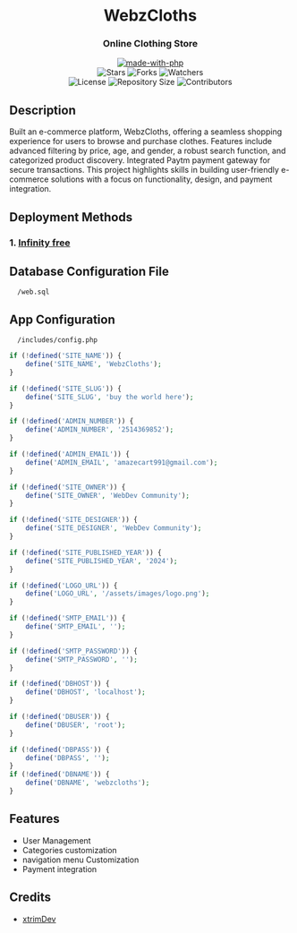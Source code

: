 <h1 align= center>WebzCloths</h1>
<h3 align = center>Online Clothing Store</h3>
<p align="center">
<a href="https://www.php.net/"><img src="http://forthebadge.com/images/badges/made-with-php.svg" alt="made-with-php"></a>
<br>
    <img src="https://img.shields.io/github/stars/xtrimDev/webzCloths?style=for-the-badge&color=yellow" alt="Stars">
    <img src="https://img.shields.io/github/forks/xtrimDev/webzCloths?style=for-the-badge&color=green" alt="Forks">
    <img src="https://img.shields.io/github/watchers/xtrimDev/webzCloths?style=for-the-badge&color=yellow" alt="Watchers"> <br>
    <img src="https://img.shields.io/github/license/xtrimDev/webzCloths?style=for-the-badge&color=green" alt="License">
    <img src="https://img.shields.io/github/repo-size/xtrimDev/webzCloths?style=for-the-badge&color=yellow" alt="Repository Size">
    <img src="https://img.shields.io/github/contributors/xtrimDev/webzCloths?style=for-the-badge&color=green" alt="Contributors">
</p>  

## Description
Built an e-commerce platform, WebzCloths, offering a seamless shopping experience for users to browse and purchase clothes. Features include advanced filtering by price, age, and gender, a robust search function, and categorized product discovery. Integrated Paytm payment gateway for secure transactions. This project highlights skills in building user-friendly e-commerce solutions with a focus on functionality, design, and payment integration.

## Deployment Methods
### 1. [Infinity free](https://www.infinityfree.com/)

## Database Configuration File
```path
  /web.sql
```
## App Configuration
```path
  /includes/config.php
```
```php
if (!defined('SITE_NAME')) {
    define('SITE_NAME', 'WebzCloths');
}

if (!defined('SITE_SLUG')) {
    define('SITE_SLUG', 'buy the world here');
}

if (!defined('ADMIN_NUMBER')) {
    define('ADMIN_NUMBER', '2514369852');
}

if (!defined('ADMIN_EMAIL')) {
    define('ADMIN_EMAIL', 'amazecart991@gmail.com');
}

if (!defined('SITE_OWNER')) {
    define('SITE_OWNER', 'WebDev Community');
}

if (!defined('SITE_DESIGNER')) {
    define('SITE_DESIGNER', 'WebDev Community');
}

if (!defined('SITE_PUBLISHED_YEAR')) {
    define('SITE_PUBLISHED_YEAR', '2024');
}

if (!defined('LOGO_URL')) {
    define('LOGO_URL', '/assets/images/logo.png');
}

if (!defined('SMTP_EMAIL')) {
    define('SMTP_EMAIL', '');
}

if (!defined('SMTP_PASSWORD')) {
    define('SMTP_PASSWORD', '');
}

if (!defined('DBHOST')) {
    define('DBHOST', 'localhost');
}

if (!defined('DBUSER')) {
    define('DBUSER', 'root');
}

if (!defined('DBPASS')) {
    define('DBPASS', '');
}
if (!defined('DBNAME')) {
    define('DBNAME', 'webzcloths');
}
```

## Features

- User Management
- Categories customization
- navigation menu Customization
- Payment integration

## Credits
- [xtrimDev](https://github.com/xtrimDev/)
